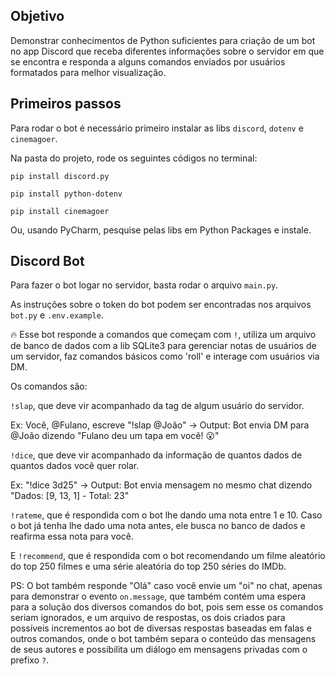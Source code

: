 ## Objetivo

Demonstrar conhecimentos de Python suficientes para criação de um bot no app Discord que receba diferentes informações sobre o servidor em que se encontra e responda a alguns comandos enviados por usuários formatados para melhor visualização.

## Primeiros passos

Para rodar o bot é necessário primeiro instalar as libs `discord`, `dotenv` e `cinemagoer`.

Na pasta do projeto, rode os seguintes códigos no terminal:

`pip install discord.py`

`pip install python-dotenv`

`pip install cinemagoer`

Ou, usando PyCharm, pesquise pelas libs em Python Packages e instale.

<h2>Discord Bot</h2>

Para fazer o bot logar no servidor, basta rodar o arquivo `main.py`.

As instruções sobre o token do bot podem ser encontradas nos arquivos `bot.py` e `.env.example`.

:fire: Esse bot responde a comandos que começam com `!`, utiliza um arquivo de banco de dados com a lib SQLite3 para gerenciar notas de usuários de um servidor, faz comandos básicos como 'roll' e interage com usuários via DM.

Os comandos são:

`!slap`, que deve vir acompanhado da tag de algum usuário do servidor.

Ex: Você, @Fulano, escreve "!slap @João"  ->  Output: Bot envia DM para @João dizendo "Fulano deu um tapa em você! :open_mouth:"

`!dice`, que deve vir acompanhado da informação de quantos dados de quantos dados você quer rolar.

Ex: "!dice 3d25"  ->  Output: Bot envia mensagem no mesmo chat dizendo "Dados: [9, 13, 1] - Total: 23"

`!rateme`, que é respondida com o bot lhe dando uma nota entre 1 e 10. Caso o bot já tenha lhe dado uma nota antes, ele busca no banco de dados e reafirma essa nota para você.

E `!recommend`, que é respondida com o bot recomendando um filme aleatório do top 250 filmes e uma série aleatória do top 250 séries do IMDb.

PS: O bot também responde "Olá" caso você envie um "oi" no chat, apenas para demonstrar o evento `on.message`, que também contém uma espera para a solução dos diversos comandos do bot, pois sem esse os comandos seriam ignorados, e um arquivo de respostas, os dois criados para possíveis incrementos ao bot de diversas respostas baseadas em falas e outros comandos, onde o bot também separa o conteúdo das mensagens de seus autores e possibilita um diálogo em mensagens privadas com o prefixo `?`.
